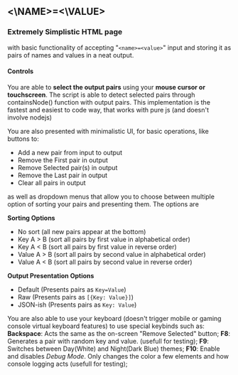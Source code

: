 ## <\NAME>=<\VALUE>
### Extremely Simplistic HTML page
with basic functionality of accepting "`<name>=<value>`" input and storing it as pairs of names and values in a neat output.
#### Controls
You are able to **select the output pairs** using your **mouse cursor or touchscreen**. The script is able to detect selected pairs through containsNode() function with output pairs. This implementation is the fastest and easiest to code way, that works with pure js (and doesn't involve nodejs)

You are also presented with minimalistic UI, for basic operations, like buttons to:
- Add a new pair from input to output
- Remove the First pair in output
- Remove Selected pair(s) in output
- Remove the Last pair in output
- Clear all pairs in output

as well as dropdown menus that allow you to choose between multiple option of sorting your pairs and presenting them. The options are

**Sorting Options**
 - No sort (all new pairs appear at the bottom)
 - Key A > B (sort all pairs by first value in alphabetical order)
 - Key A < B (sort all pairs by first value in reverse order)
 - Value A > B (sort all pairs by second value in alphabetical order)
 - Value A < B (sort all pairs by second value in reverse order)

**Output Presentation Options**
 - Default (Presents pairs as `Key=Value`)
 - Raw (Presents pairs as `[{Key: Value}]`)
 - JSON-ish (Presents pairs as `Key: Value`)
 
You are also able to use your keyboard (doesn't trigger mobile or gaming console virtual keyboard features) to use special keybinds such as:
**Backspace**: Acts the same as the on-screen "Remove Selected" button;
**F8**: Generates a pair with random key and value. (usefull for testing);
**F9**: Switches between Day(White) and Night(Dark Blue) themes;
**F10**: Enable and disables *Debug Mode*. Only changes the color a few elements and how console logging acts (usefull for testing);
